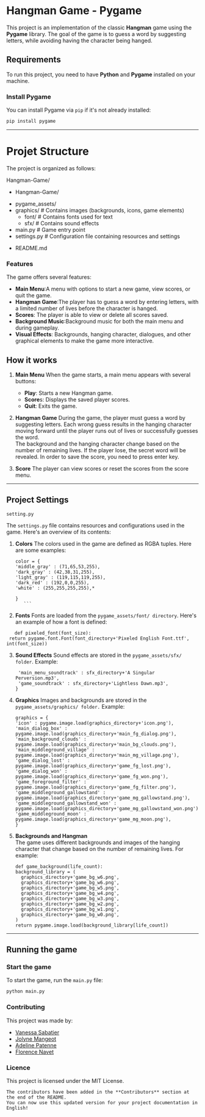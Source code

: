 # Hangman Game - Pygame

This project is an implementation of the classic **Hangman** game using the **Pygame** library. The goal of the game is to guess a word by suggesting letters, while avoiding having the character being hanged.

## Requirements

To run this project, you need to have **Python** and **Pygame** installed on your machine.

### Install Pygame

You can install Pygame via `pip` if it's not already installed:

```bash
pip install pygame
```  
***  

# Projet Structure  

The project is organized as follows:  

Hangman-Game/
+ Hangman-Game/
 * pygame_assets/
 * graphics/               # Contains images (backgrounds, icons, game elements)
    * font/                # Contains fonts used for text
    * sfx/                 # Contains sound effects
 * main.py                 # Game entry point
 * settings.py             # Configuration file containing resources and settings
+ README.md                

### Features  
The game offers several features:  

+ **Main Menu**:A menu with options to start a new game, view scores, or quit the game.
+ **Hangman Game**:The player has to guess a word by entering letters, with a limited number of lives before the character is hanged.
+ **Scores**: The player is able to view or delete all scores saved.
+ **Background Music**:Background music for both the main menu and during gameplay.
+ **Visual Effects**: Backgrounds, hanging character, dialogues, and other graphical elements to make the game more interactive.

## How it works 
1. **Main Menu**
   When the game starts, a main menu appears with several buttons:
   + **Play**: Starts a new Hangman game.
   + **Score**s: Displays the saved player scores.  
   + **Quit**: Exits the game.
     
3. **Hangman Game**
   During the game, the player must guess a word by suggesting letters. Each wrong guess results in the hanging character moving forward until the player runs out of lives      or successfully guesses the word.  
   The background and the hanging character change based on the number of remaining lives.
   If the player lose, the secret word will be revealed. 
   In order to save the score,  you need to press enter key.
5. **Score**
   The player can view scores or reset the scores from the score menu.

***  
   
## Project Settings  

   ```  
   setting.py  
   ```  
   The ```settings.py``` file contains resources and configurations used in the game. Here's an overview of its contents:
   
1. **Colors**
      The colors used in the game are defined as RGBA tuples. Here are some examples:
      ```
      color = {  
    'middle_gray' : (71,65,53,255),  
    'dark_gray' : (42,38,31,255),  
    'light_gray' : (119,115,119,255),  
    'dark_red' : (192,0,0,255),  
    'white' : (255,255,255,255),*  

      }   
         ```
2.   **Fonts**
      Fonts are loaded from the ```pygame_assets/font/ directory```. Here's an example of how a font is defined:
   ```
      def pixeled_font(font_size):  
    return pygame.font.Font(font_directory+'Pixeled English Font.ttf', int(font_size))
   ```
3. **Sound Effects**
     Sound effects are stored in the ```pygame_assets/sfx/ folder```. Example:
   ```sfx = {
    'main_menu_soundtrack' : sfx_directory+'A Singular Perversion.mp3',
    'game_soundtrack' : sfx_directory+'Lightless Dawn.mp3',
   }
   ```  

4. **Graphics**
      Images and backgrounds are stored in the ```pygame_assets/graphics/ folder.```
      Example:
      ```
      graphics = {
    'icon' : pygame.image.load(graphics_directory+'icon.png'),
    'main_dialog_box' : pygame.image.load(graphics_directory+'main_fg_dialog.png'),
    'main_background_clouds' : pygame.image.load(graphics_directory+'main_bg_clouds.png'),
    'main_middleground_village' : pygame.image.load(graphics_directory+'main_mg_village.png'),
    'game_dialog_lost' : pygame.image.load(graphics_directory+'game_fg_lost.png'),
    'game_dialog_won' : pygame.image.load(graphics_directory+'game_fg_won.png'),
    'game_foreground_filter' : pygame.image.load(graphics_directory+'game_fg_filter.png'),
    'game_middleground_gallowstand' : pygame.image.load(graphics_directory+'game_mg_gallowstand.png'),
    'game_middleground_gallowstand_won' : pygame.image.load(graphics_directory+'game_mg_gallowstand_won.png'),
    'game_middleground_moon' : pygame.image.load(graphics_directory+'game_mg_moon.png'),
      }
     ```
5. **Backgrounds and Hangman**  
      The game uses different backgrounds and images of the hanging character that change based on the number of remaining lives.
      For example:
      ```
      def game_background(life_count):
    background_library = (
        graphics_directory+'game_bg_w6.png',
        graphics_directory+'game_bg_w6.png',
        graphics_directory+'game_bg_w5.png',
        graphics_directory+'game_bg_w4.png',
        graphics_directory+'game_bg_w3.png',
        graphics_directory+'game_bg_w2.png',
        graphics_directory+'game_bg_w1.png',
        graphics_directory+'game_bg_w0.png',
    )
    return pygame.image.load(background_library[life_count])
   ```

***  
## Running the game

### Start the game  
To start the game, run the ```main.py``` file:  

```bash
python main.py
```  

### Contributing  
This project was made by:  
+ [Vanessa Sabatier](https://github.com/vanessa13001)
+ [Jolyne Mangeot](https://github.com/jolyne-mangeot)
+ [Adeline Patenne](https://github.com/AdelinePat/) 
+ [Florence Navet](https://github.com/florence-navet)

### Licence  
This project is licensed under the MIT License.

```
The contributors have been added in the **Contributors** section at the end of the README.
You can now use this updated version for your project documentation in English!
```  



   


      

   
   







  

